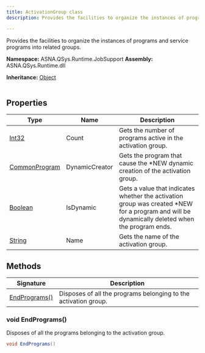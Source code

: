 ```yaml
---
title: ActivationGroup class
description: Provides the facilities to organize the instances of programs and service programs into related groups.

---
```


Provides the facilities to organize the instances of programs and service programs into related groups.

**Namespace:** ASNA.QSys.Runtime.JobSupport
**Assembly:** ASNA.QSys.Runtime.dll

**Inheritance:** [Object](https://docs.microsoft.com/en-us/dotnet/api/system.object)
<br>
<br>

## Properties

| Type | Name | Description
| --- | --- | --- 
| [Int32](https://learn.microsoft.com/en-us/dotnet/csharp/language-reference/builtin-types/integral-numeric-types) | Count | Gets the number of programs active in the activation group. |
| [CommonProgram](/reference/runtime/qsys-runtime-job-support/common-program.html) | DynamicCreator | Gets the program that cause the *NEW dynamic creation of the activation group. |
| [Boolean](https://docs.microsoft.com/en-us/dotnet/api/system.boolean) | IsDynamic | Gets a value that indicates whether the activation group was created *NEW for a program and will be dynamically deleted when the program ends. |
| [String](https://learn.microsoft.com/en-us/dotnet/api/system.string?view=net-8.0) | Name | Gets the name of the activation group. |

## Methods

| Signature | Description |
| --- | --- |
| [EndPrograms()](#void-endprograms) | Disposes of all the programs belonging to the activation group.

### void EndPrograms()

Disposes of all the programs belonging to the activation group.

```cs
void EndPrograms()
```
